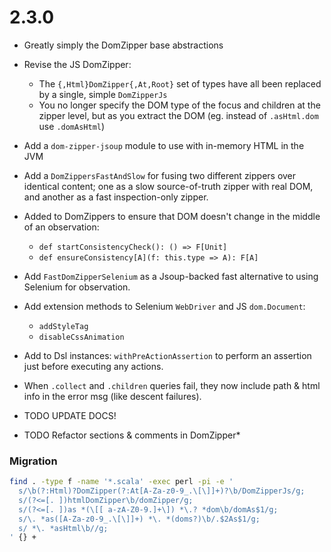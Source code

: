 # 2.3.0

* Greatly simply the DomZipper base abstractions
* Revise the JS DomZipper:
  * The `{,Html}DomZipper{,At,Root}` set of types have all been replaced by a single, simple `DomZipperJs`
  * You no longer specify the DOM type of the focus and children at the zipper level,
    but as you extract the DOM
    (eg. instead of `.asHtml.dom` use `.domAsHtml`)
* Add a `dom-zipper-jsoup` module to use with in-memory HTML in the JVM
* Add a `DomZippersFastAndSlow` for fusing two different zippers over identical content;
  one as a slow source-of-truth zipper with real DOM,
  and another as a fast inspection-only zipper.
* Added to DomZippers to ensure that DOM doesn't change in the middle of an observation:
  * `def startConsistencyCheck(): () => F[Unit]`
  * `def ensureConsistency[A](f: this.type => A): F[A]`
* Add `FastDomZipperSelenium` as a Jsoup-backed fast alternative to using Selenium for observation.
* Add extension methods to Selenium `WebDriver` and JS `dom.Document`:
  * `addStyleTag`
  * `disableCssAnimation`
* Add to Dsl instances: `withPreActionAssertion` to perform an assertion just before executing any actions.
* When `.collect` and `.children` queries fail, they now include path & html info in the error msg (like descent failures).

* TODO UPDATE DOCS!
* TODO Refactor sections & comments in DomZipper*

### Migration

```sh
find . -type f -name '*.scala' -exec perl -pi -e '
  s/\b(?:Html)?DomZipper(?:At[A-Za-z0-9_.\[\]]+)?\b/DomZipperJs/g;
  s/(?<=[. ])htmlDomZipper\b/domZipper/g;
  s/(?<=[. ])as *(\[[ a-zA-Z0-9.]+\]) *\.? *dom\b/domAs$1/g;
  s/\. *as([A-Za-z0-9_.\[\]]+) *\. *(doms?)\b/.$2As$1/g;
  s/ *\. *asHtml\b//g;
' {} +
```
